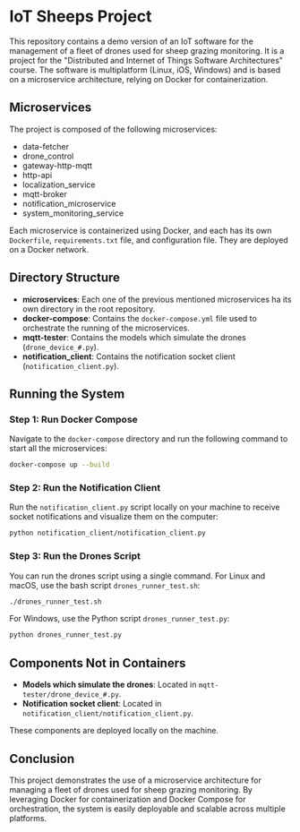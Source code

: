 # IoT Sheeps Project

This repository contains a demo version of an IoT software for the management of a fleet of drones used for sheep grazing monitoring. It is a project for the "Distributed and Internet of Things Software Architectures" course. The software is multiplatform (Linux, iOS, Windows) and is based on a microservice architecture, relying on Docker for containerization.

## Microservices

The project is composed of the following microservices:

- data-fetcher
- drone_control
- gateway-http-mqtt
- http-api
- localization_service
- mqtt-broker
- notification_microservice
- system_monitoring_service

Each microservice is containerized using Docker, and each has its own `Dockerfile`, `requirements.txt` file, and configuration file. They are deployed on a Docker network.

## Directory Structure

- **microservices**: Each one of the previous mentioned microservices ha its own directory in the root repository. 
- **docker-compose**: Contains the `docker-compose.yml` file used to orchestrate the running of the microservices.
- **mqtt-tester**: Contains the models which simulate the drones (`drone_device_#.py`).
- **notification_client**: Contains the notification socket client (`notification_client.py`).

## Running the System

### Step 1: Run Docker Compose

Navigate to the `docker-compose` directory and run the following command to start all the microservices:

```sh
docker-compose up --build
```

### Step 2: Run the Notification Client

Run the `notification_client.py` script locally on your machine to receive socket notifications and visualize them on the computer:

```sh
python notification_client/notification_client.py
```

### Step 3: Run the Drones Script

You can run the drones script using a single command. For Linux and macOS, use the bash script `drones_runner_test.sh`:

```sh
./drones_runner_test.sh
```

For Windows, use the Python script `drones_runner_test.py`:

```sh
python drones_runner_test.py
```

## Components Not in Containers

- **Models which simulate the drones**: Located in `mqtt-tester/drone_device_#.py`.
- **Notification socket client**: Located in `notification_client/notification_client.py`.

These components are deployed locally on the machine.

## Conclusion

This project demonstrates the use of a microservice architecture for managing a fleet of drones used for sheep grazing monitoring. By leveraging Docker for containerization and Docker Compose for orchestration, the system is easily deployable and scalable across multiple platforms.
